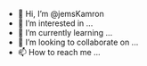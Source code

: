 - 👋 Hi, I’m @jemsKamron
- 👀 I’m interested in ...
- 🌱 I’m currently learning ...
- 💞️ I’m looking to collaborate on ...
- 📫 How to reach me ...

<!---
jemsKamron/jemsKamron is a ✨ special ✨ repository because its `README.md` (this file) appears on your GitHub profile.
You can click the Preview link to take a look at your changes.
--->
